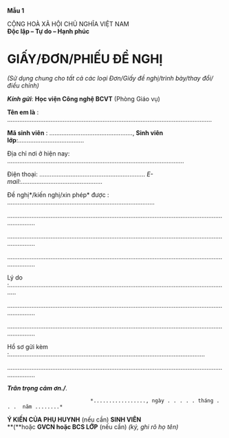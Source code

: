 **Mẫu 1**

CỘNG HOÀ XÃ HỘI CHỦ NGHĨA VIỆT NAM  
**Độc lập – Tự do – Hạnh phúc**

# **GIẤY/ĐƠN/PHIẾU ĐỀ NGHỊ**

*(Sử dụng chung cho tất cả các loại Đơn/Giấy đề nghị/trình bày/thay đổi/điều chỉnh)*

***Kính gửi***: 	**Học viện Công nghệ BCVT** (Phòng Giáo vụ)

**Tên em là** : ......................................................................................................................

**Mã sinh viên** : ................................................,  **Sinh viên lớp**:......................................

Địa chỉ nơi ở hiện nay: ......................................................................................................

Điện thoại: ............................................................. *E-mail*:...............................................

Đề nghị*/kiến nghị/xin phép* được : .....................................................................................

............................................................................................................................................

............................................................................................................................................

............................................................................................................................................

Lý do :................................................................................................................................

............................................................................................................................................

............................................................................................................................................

Hồ sơ gửi kèm :.................................................................................................................

............................................................................................................................................

***Trân trọng cảm ơn./***.

						       *................., ngày . . . . . tháng . . .  năm ........*

 **Ý KIẾN CỦA PHỤ HUYNH** (nếu cần)   			        **SINH VIÊN**  
**(**hoặc **GVCN hoặc BCS LỚP** (nếu cần)		                  *(ký, ghi rõ họ tên)*
